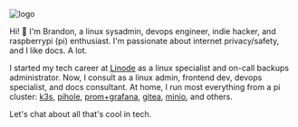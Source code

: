 ![logo](https://obj.leckemby.me/img/leckembydotme.png)

Hi! :wave: I'm Brandon, a linux sysadmin, devops engineer, indie hacker, and raspberrypi (pi) enthusiast. I'm passionate about internet privacy/safety, and I like docs. A lot.

I started my tech career at [Linode](https://www.linode.com) as a linux specialist and on-call backups administrator. Now, I consult as a linux admin, frontend dev, devops specialist, and docs consultant. At home, I run most everything from a pi cluster: [k3s](https://k3s.io/), [pihole](https://pi-hole.net), [prom+grafana](https://grafana.com/oss/prometheus/), [gitea](https://gitea.io/en-us/), [minio](https://min.io/), and others.

Let's chat about all that's cool in tech.
<!--
**kodumbeats/kodumbeats** is a ✨ _special_ ✨ repository because its `README.md` (this file) appears on your GitHub profile.

Here are some ideas to get you started:

- 🔭 I’m currently working on ...
- 🌱 I’m currently learning ...
- 👯 I’m looking to collaborate on ...
- 🤔 I’m looking for help with ...
- 💬 Ask me about ...
- 📫 How to reach me: ...
- 😄 Pronouns: ...
- ⚡ Fun fact: ...
-->
